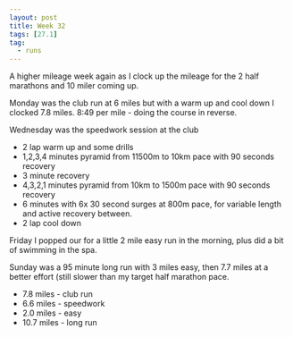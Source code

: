 ```yaml
---
layout: post
title: Week 32
tags: [27.1]
tag:
  - runs
---
```


A higher mileage week again as I clock up the mileage for the 2 half marathons and 10 miler coming up.

Monday was the club run at 6 miles but with a warm up and cool down I clocked 7.8 miles. 8:49 per mile - doing the course in reverse.

Wednesday was the speedwork session at the club

- 2 lap warm up and some drills
- 1,2,3,4 minutes pyramid from 11500m to 10km pace with 90 seconds recovery
- 3 minute recovery
- 4,3,2,1 minutes pyramid from 10km to 1500m pace with 90 seconds recovery
- 6 minutes with 6x 30 second surges at 800m pace, for variable length and active recovery between.
- 2 lap cool down

Friday I popped our for a little 2 mile easy run in the morning, plus did a bit of swimming in the spa.

Sunday was a 95 minute long run with 3 miles easy, then 7.7 miles at a better effort (still slower than my target half marathon pace.

- 7.8 miles - club run
- 6.6 miles - speedwork
- 2.0 miles - easy
- 10.7 miles - long run
